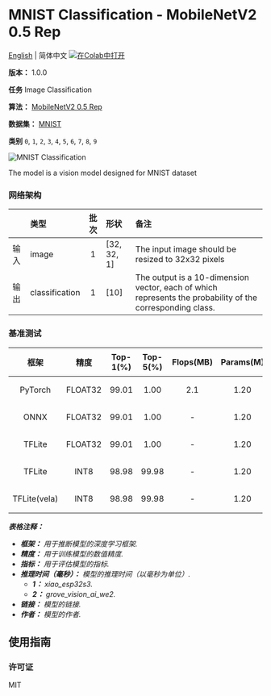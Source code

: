 # MNIST Classification - MobileNetV2 0.5 Rep

[English](../en/MNIST_Classification_MobileNetV2_0.5_Rep_32.md) | 简体中文 [![在Colab中打开](https://colab.research.google.com/assets/colab-badge.svg)](https://colab.research.google.com/github/seeed-studio/sscma-model-zoo/blob/main/notebooks/zh_CN/MNIST_Classification_MobileNetV2_0.5_Rep_32.ipynb)

**版本：** 1.0.0

**任务** Image Classification

**算法：** [MobileNetV2 0.5 Rep](configs/classification/mobnetv2_0.35_rep_1bx16_300e_mnist.py)

**数据集：** [MNIST](http://yann.lecun.com/exdb/mnist/)

**类别** `0`, `1`, `2`, `3`, `4`, `5`, `6`, `7`, `8`, `9`

![MNIST Classification](https://files.seeedstudio.com/sscma/static/mnist_cls.png)

The model is a vision model designed for MNIST dataset

### 网络架构

|    | 类型             |  批次  | 形状          | 备注                                                                                                        |
|:---|:---------------|:----:|:------------|:----------------------------------------------------------------------------------------------------------|
| 输入 | image          |  1   | [32, 32, 1] | The input image should be resized to 32x32 pixels                                                         |
| 输出 | classification |  1   | [10]        | The output is a 10-dimension vector, each of which represents the probability of the corresponding class. |
### 基准测试

|      框架      |   精度    |  Top-1(%)  |  Top-5(%)  |  Flops(MB)  |  Params(M)  |  Inference(ms)   |                                                                               下载                                                                               |      作者      |
|:------------:|:-------:|:----------:|:----------:|:-----------:|:-----------:|:----------------:|:--------------------------------------------------------------------------------------------------------------------------------------------------------------:|:------------:|
|   PyTorch    | FLOAT32 |   99.01    |    1.00    |     2.1     |    1.20     |        -         |   [链接](https://files.seeedstudio.com/sscma/model_zoo/classification/mnist/mobilenetv2_0.35_mnist_float32_sha1_41b743d3bceb50b5b677c7688567a87612e8435a.pth)    | Seeed Studio |
|     ONNX     | FLOAT32 |   99.01    |    1.00    |      -      |    1.20     |        -         |   [链接](https://files.seeedstudio.com/sscma/model_zoo/classification/mnist/mobilenetv2_0.35_mnist_float32_sha1_068ee0fe613d40158cecd34427bbf52b1bc2d738.onnx)   | Seeed Studio |
|    TFLite    | FLOAT32 |   99.01    |    1.00    |      -      |    1.20     |        -         | [链接]( https://files.seeedstudio.com/sscma/model_zoo/classification/mnist/mobilenetv2_0.35_mnist_float32_sha1_b27cb353f199e0378783585790c2798186f6a000.tflite)  | Seeed Studio |
|    TFLite    |  INT8   |   98.98    |   99.98    |      -      |    1.20     | 13<sup>(1)</sup> |   [链接](https://files.seeedstudio.com/sscma/model_zoo/classification/mnist/mobilenetv2_0.35_mnist_int8_sha1_ae68f9558b3808650005587411d04a87a441300c.tflite)    | Seeed Studio |
| TFLite(vela) |  INT8   |   98.98    |   99.98    |      -      |    1.20     | 2<sup>(2)</sup>  | [链接](https://files.seeedstudio.com/sscma/model_zoo/classification/mnist/mobilenetv2_0.35_mnist_int8_sha1_ae68f9558b3808650005587411d04a87a441300c_vela.tflite) | Seeed Studio |

***表格注释：***

- ***框架：** 用于推断模型的深度学习框架.*
- ***精度：** 用于训练模型的数值精度.*
- ***指标：** 用于评估模型的指标.*
- ***推理时间（毫秒）：** 模型的推理时间（以毫秒为单位）.*
  - ***1：** xiao_esp32s3.*
  - ***2：** grove_vision_ai_we2.*
- ***链接：** 模型的链接.*
- ***作者：** 模型的作者.*

## 使用指南

### 许可证

MIT

